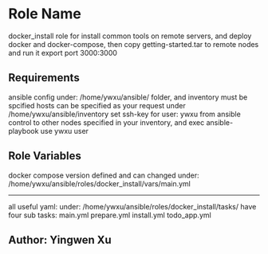 Role Name
=========
docker_install
role for install common tools on remote servers, and deploy docker and docker-compose, then copy getting-started.tar to remote nodes and run it export port 3000:3000

Requirements
------------
ansible config under: /home/ywxu/ansible/ folder, and inventory must be spcified 
hosts can be specified as your request under /home/ywxu/ansible/inventory
set ssh-key for user: ywxu from ansible control to other nodes specified in your inventory, and exec ansible-playbook use ywxu user

Role Variables
--------------
docker compose version defined and can changed under: /home/ywxu/ansible/roles/docker_install/vars/main.yml  

------------
all useful yaml:
under:
/home/ywxu/ansible/roles/docker_install/tasks/
have four sub tasks:
main.yml
prepare.yml
install.yml
todo_app.yml

Author: Yingwen Xu
-------------------
